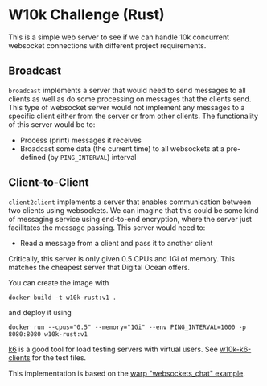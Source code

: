 # W10k Challenge (Rust)



This is a simple web server to see if we can handle 10k concurrent websocket connections with different project 
requirements.

## Broadcast

`broadcast` implements a server that would need to send messages to all clients as well as do some processing
on messages that the clients send. This type of websocket server would not implement any messages to a specific client
either from the server or from other clients. The functionality of this server would be to:

* Process (print) messages it receives
* Broadcast some data (the current time) to all websockets at a pre-defined (by `PING_INTERVAL`) interval 

## Client-to-Client

`client2client` implements a server that enables communication between two clients using websockets. We can imagine
that this could be some kind of messaging service using end-to-end encryption, where the server just facilitates the 
message passing. This server would need to:

* Read a message from a client and pass it to another client


Critically, this server is only given 0.5 CPUs and 1Gi of memory. This matches the cheapest server that Digital Ocean
offers.

You can create the image with

```
docker build -t w10k-rust:v1 .
```

and deploy it using

```
docker run --cpus="0.5" --memory="1Gi" --env PING_INTERVAL=1000 -p 8080:8080 w10k-rust:v1
```

[k6](https://k6.io/docs/) is a good tool for load testing servers with virtual users. See
[w10k-k6-clients](https://github.com/david-wiles/w10k-k6-clients) for the test files.

This implementation is based on the [warp "websockets_chat" example](https://github.com/seanmonstar/warp/blob/master/examples/websockets_chat.rs).
